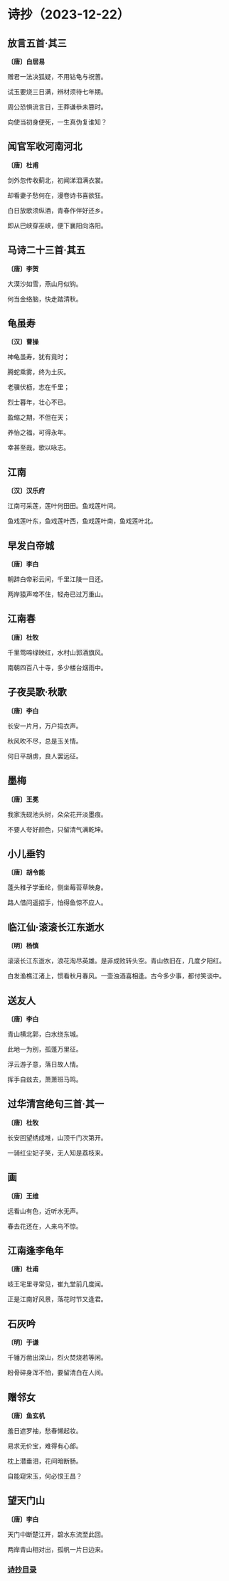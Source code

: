 # 诗抄（2023-12-22）

## 放言五首·其三

**〔唐〕白居易**

赠君一法决狐疑，不用钻龟与祝蓍。

试玉要烧三日满，辨材须待七年期。

周公恐惧流言日，王莽谦恭未篡时。

向使当初身便死，一生真伪复谁知？

## 闻官军收河南河北

**〔唐〕杜甫**

剑外忽传收蓟北，初闻涕泪满衣裳。

却看妻子愁何在，漫卷诗书喜欲狂。

白日放歌须纵酒，青春作伴好还乡。

即从巴峡穿巫峡，便下襄阳向洛阳。

## 马诗二十三首·其五

**〔唐〕李贺**

大漠沙如雪，燕山月似钩。

何当金络脑，快走踏清秋。

## 龟虽寿

**〔汉〕曹操**

神龟虽寿，犹有竟时；

腾蛇乘雾，终为土灰。

老骥伏枥，志在千里；

烈士暮年，壮心不已。

盈缩之期，不但在天；

养怡之福，可得永年。

幸甚至哉，歌以咏志。

## 江南

**〔汉〕汉乐府**

江南可采莲，莲叶何田田。鱼戏莲叶间。

鱼戏莲叶东，鱼戏莲叶西，鱼戏莲叶南，鱼戏莲叶北。

## 早发白帝城

**〔唐〕李白**

朝辞白帝彩云间，千里江陵一日还。

两岸猿声啼不住，轻舟已过万重山。

## 江南春

**〔唐〕杜牧**

千里莺啼绿映红，水村山郭酒旗风。

南朝四百八十寺，多少楼台烟雨中。

## 子夜吴歌·秋歌

**〔唐〕李白**

长安一片月，万户捣衣声。

秋风吹不尽，总是玉关情。

何日平胡虏，良人罢远征。

## 墨梅

**〔唐〕王冕**

我家洗砚池头树，朵朵花开淡墨痕。

不要人夸好颜色，只留清气满乾坤。

## 小儿垂钓

**〔唐〕胡令能**

蓬头稚子学垂纶，侧坐莓苔草映身。

路人借问遥招手，怕得鱼惊不应人。

## 临江仙·滚滚长江东逝水

**〔明〕杨慎**

滚滚长江东逝水，浪花淘尽英雄。是非成败转头空。青山依旧在，几度夕阳红。

白发渔樵江渚上，惯看秋月春风。一壶浊酒喜相逢。古今多少事，都付笑谈中。

## 送友人

**〔唐〕李白**

青山横北郭，白水绕东城。

此地一为别，孤蓬万里征。

浮云游子意，落日故人情。

挥手自兹去，萧萧班马鸣。

## 过华清宫绝句三首·其一

**〔唐〕杜牧**

长安回望绣成堆，山顶千门次第开。

一骑红尘妃子笑，无人知是荔枝来。

## 画

**〔唐〕王维**

远看山有色，近听水无声。

春去花还在，人来鸟不惊。

## 江南逢李龟年

**〔唐〕杜甫**

岐王宅里寻常见，崔九堂前几度闻。

正是江南好风景，落花时节又逢君。

## 石灰吟

**〔明〕于谦**

千锤万凿出深山，烈火焚烧若等闲。

粉骨碎身浑不怕，要留清白在人间。

## 赠邻女

**〔唐〕鱼玄机**

羞日遮罗袖，愁春懒起妆。

易求无价宝，难得有心郎。

枕上潜垂泪，花间暗断肠。

自能窥宋玉，何必恨王昌？

## 望天门山

**〔唐〕李白**

天门中断楚江开，碧水东流至此回。

两岸青山相对出，孤帆一片日边来。

### [诗抄目录](../poem.md)
